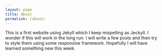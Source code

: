 ```yaml
---
layout: page
title: About
permalink: /about/
---
```


This is a first website using Jekyll which I keep mispelling as Jeckyll.
I wonder if this will work in the long run. I will write a few posts and then try to style them using some responsive framework. Hopefully I will have learned something new this week.
